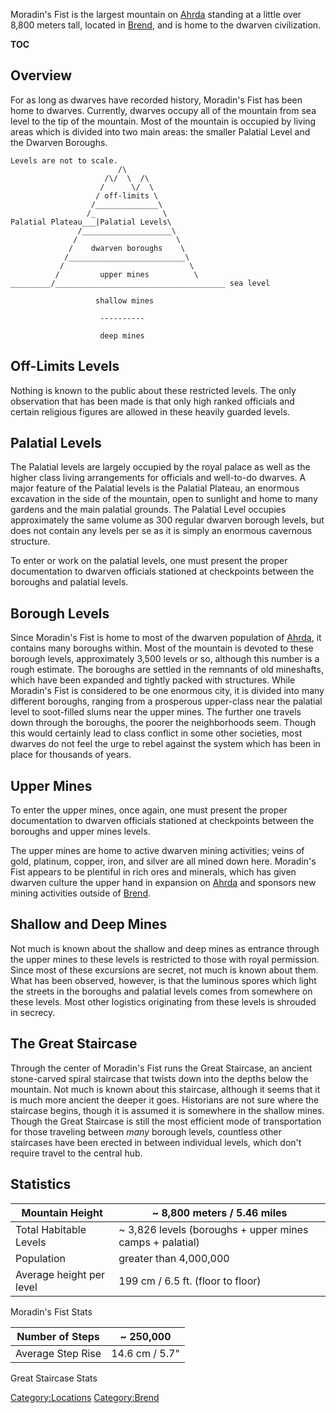 Moradin's Fist is the largest mountain on [Ahrda](/Ahrda "wikilink")
standing at a little over 8,800 meters tall, located in
[Brend](/Brend "wikilink"), and is home to the dwarven civilization.

__TOC__

## Overview

For as long as dwarves have recorded history, Moradin's Fist has been
home to dwarves. Currently, dwarves occupy all of the mountain from sea
level to the tip of the mountain. Most of the mountain is occupied by
living areas which is divided into two main areas: the smaller Palatial
Level and the Dwarven Boroughs.

    Levels are not to scale.
                            /\
                         /\/  \  /\
                        /      \/  \
                       / off-limits \
                      /______________\
                     /_               \
    Palatial Plateau___|Palatial Levels\
                   /____________________\
                  /                      \
                 /    dwarven boroughs    \
                /__________________________\
               /                            \
              /         upper mines          \
    _________/______________________________________ sea level

                       shallow mines

                        ----------

                        deep mines

## Off-Limits Levels

Nothing is known to the public about these restricted levels. The only
observation that has been made is that only high ranked officials and
certain religious figures are allowed in these heavily guarded levels.

## Palatial Levels

The Palatial levels are largely occupied by the royal palace as well as
the higher class living arrangements for officials and well-to-do
dwarves. A major feature of the Palatial levels is the Palatial Plateau,
an enormous excavation in the side of the mountain, open to sunlight and
home to many gardens and the main palatial grounds. The Palatial Level
occupies approximately the same volume as 300 regular dwarven borough
levels, but does not contain any levels per se as it is simply an
enormous cavernous structure.

To enter or work on the palatial levels, one must present the proper
documentation to dwarven officials stationed at checkpoints between the
boroughs and palatial levels.

## Borough Levels

Since Moradin's Fist is home to most of the dwarven population of
[Ahrda](/Ahrda "wikilink"), it contains many boroughs within. Most of
the mountain is devoted to these borough levels, approximately 3,500
levels or so, although this number is a rough estimate. The boroughs are
settled in the remnants of old mineshafts, which have been expanded and
tightly packed with structures. While Moradin's Fist is considered to be
one enormous city, it is divided into many different boroughs, ranging
from a prosperous upper-class near the palatial level to soot-filled
slums near the upper mines. The further one travels down through the
boroughs, the poorer the neighborhoods seem. Though this would certainly
lead to class conflict in some other societies, most dwarves do not feel
the urge to rebel against the system which has been in place for
thousands of years.

## Upper Mines

To enter the upper mines, once again, one must present the proper
documentation to dwarven officials stationed at checkpoints between the
boroughs and upper mines levels.

The upper mines are home to active dwarven mining activities; veins of
gold, platinum, copper, iron, and silver are all mined down here.
Moradin's Fist appears to be plentiful in rich ores and minerals, which
has given dwarven culture the upper hand in expansion on
[Ahrda](/Ahrda "wikilink") and sponsors new mining activities outside of
[Brend](/Brend "wikilink").

## Shallow and Deep Mines

Not much is known about the shallow and deep mines as entrance through
the upper mines to these levels is restricted to those with royal
permission. Since most of these excursions are secret, not much is known
about them. What has been observed, however, is that the luminous spores
which light the streets in the boroughs and palatial levels comes from
somewhere on these levels. Most other logistics originating from these
levels is shrouded in secrecy.

## The Great Staircase

Through the center of Moradin's Fist runs the Great Staircase, an
ancient stone-carved spiral staircase that twists down into the depths
below the mountain. Not much is known about this staircase, although it
seems that it is much more ancient the deeper it goes. Historians are
not sure where the staircase begins, though it is assumed it is
somewhere in the shallow mines. Though the Great Staircase is still the
most efficient mode of transportation for those traveling between *many*
borough levels, countless other staircases have been erected in between
individual levels, which don't require travel to the central
hub.

## Statistics

| Mountain Height          | ~ 8,800 meters / 5.46 miles                              |
| ------------------------ | -------------------------------------------------------- |
| Total Habitable Levels   | ~ 3,826 levels (boroughs + upper mines camps + palatial) |
| Population               | greater than 4,000,000                                   |
| Average height per level | 199 cm / 6.5 ft. (floor to floor)                        |

Moradin's Fist Stats

| Number of Steps   | ~ 250,000      |
| ----------------- | -------------- |
| Average Step Rise | 14.6 cm / 5.7" |

Great Staircase Stats

[Category:Locations](/Category:Locations "wikilink")
[Category:Brend](/Category:Brend "wikilink")